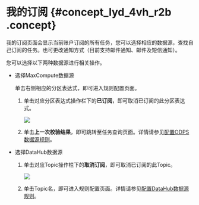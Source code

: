 # 我的订阅 {#concept_lyd_4vh_r2b .concept}

我的订阅页面会显示当前账户订阅的所有任务，您可以选择相应的数据源，查找自己订阅的任务。也可更改通知方式（目前支持邮件通知、邮件及短信通知）。

您可以选择以下两种数据源进行相关操作。

-   选择MaxCompute数据源

    单击右侧相应的分区表达式，即可进入规则配置页面。

    1.  单击对应分区表达式操作栏下的**已订阅**，即可取消已订阅的此分区表达式。

        ![](http://static-aliyun-doc.oss-cn-hangzhou.aliyuncs.com/assets/img/16393/15367418858769_zh-CN.png)

    2.  单击**上一次校验结果**，即可跳转至任务查询页面。详情请参见[配置ODPS数据源规则](intl.zh-CN/使用指南/数据质量/规则配置/配置ODPS数据源规则.md#)。
-   选择DataHub数据源
    1.  单击对应Topic操作栏下的**取消订阅**，即可取消已订阅的此Topic。

        ![](http://static-aliyun-doc.oss-cn-hangzhou.aliyuncs.com/assets/img/16393/15367418858774_zh-CN.png)

    2.  单击Topic名，即可进入规则配置页面。详情请参见[配置DataHub数据源规则](intl.zh-CN/使用指南/数据质量/规则配置/配置DataHub数据源规则.md#)。

